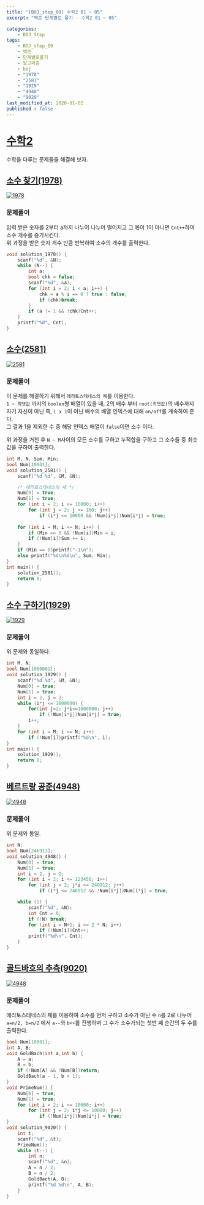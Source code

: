 ```yaml
---
title: "[BOJ_step_09] 수학2 01 ~ 05"
excerpt: "백준 단계별로 풀기 - 수학2 01 ~ 05"

categories:
    - BOJ_Step
tags:
    - BOJ_step_09
    - 백준
    - 단계별로풀기
    - 알고리즘
    - boj
    - "1978"  
    - "2581"  
    - "1929"
    - "4948"
    - "9020"	  
last_modified_at: 2020-01-02
published : false
--- 
```

  
# [수학2](https://www.acmicpc.net/step/10)  
수학을 다루는 문제들을 해결해 보자.  
  
## [소수 찾기(1978)](https://www.acmicpc.net/problem/1978)  
  
[![1978](/assets/BOJ-step/2020-01-02-BOJstep-09-01-img01.jpg)](/assets/BOJ-step/2020-01-02-BOJstep-09-01-img01.jpg)  
  
### 문제풀이  
입력 받은 숫자를 2부터 a까지 나누어 나누어 떨어지고 그 몫이 1이 아니면 `Cnt++`하여 소수 개수를 증가시킨다.  
위 과정을 받은 숫자 개수 만큼 반복하여 소수의 개수를 출력한다.   

```cpp  
void solution_1978() {
    scanf("%d", &N);
	while (N--) {
		int a;
		bool chk = false;
		scanf("%d", &a);
		for (int i = 2; i < a; i++) {
			chk = a % i == 0 ? true : false;
			if (chk)break;
		}
		if (a != 1 && !chk)Cnt++;
	}
	printf("%d", Cnt);
}
```  
  

## [소수(2581)](https://www.acmicpc.net/problem/2581)  
  
[![2581](/assets/BOJ-step/2020-01-02-BOJstep-09-01-img02.jpg)](/assets/BOJ-step/2020-01-02-BOJstep-09-01-img02.jpg)  
  
### 문제풀이  
이 문제를 해결하기 위해서 `에라토스테네스의 체`를 이용한다.   
`1 ~ 최댓값` 까지의 `boolen`형 배열이 있을 때, 2의 배수 부터 `root(최댓값)`의 배수까지 자기 자신이 아닌 즉, `i x 1`이 아닌 배수의 배열 인덱스에 대해 `on/off`를 계속하여 준다.  
그 결과 1을 제외한 수 중 해당 인덱스 배열이 `false`이면 소수 이다.  
  
위 과정을 거친 후 `N ~ M`사이의 모든 소수를 구하고 누적합을 구하고 그 소수들 중 최솟값을 구하여 출력한다.  
  
  
```cpp  
int M, N, Sum, Min;
bool Num[10001];
void solution_2581() {
	scanf("%d %d", &M, &N);

	/* 에라토스테네스의 채 */
	Num[0] = true;
	Num[1] = true;
	for (int i = 2; i <= 10000; i++)
		for (int j = 2; j <= 100; j++)
			if (i*j <= 10000 && !Num[i*j])Num[i*j] = true;
	
	for (int i = M; i <= N; i++) {
		if (Min == 0 && !Num[i])Min = i;
		if (!Num[i])Sum += i;
	}
	if (Min == 0)printf("-1\n");
	else printf("%d\n%d\n", Sum, Min);
}
int main() {
	solution_2581();
	return 0;
}
```  
  
## [소수 구하기(1929)](https://www.acmicpc.net/problem/1929)  
  
[![1929](/assets/BOJ-step/2020-01-02-BOJstep-09-01-img03.jpg)](/assets/BOJ-step/2020-01-02-BOJstep-09-01-img03.jpg)  
  
### 문제풀이  
위 문제와 동일하다.   
  
```cpp  
int M, N;
bool Num[1000001];
void solution_1929() {
	scanf("%d %d", &M, &N);
	Num[0] = true;
	Num[1] = true;
	int i = 2, j = 2;
	while (i*j <= 1000000) {
		for(int j=2; j*i<=1000000; j++)
			if (!Num[i*j])Num[i*j] = true;
		i++;
	}
	for (int i = M; i <= N; i++)
		if (!Num[i])printf("%d\n", i);
}
int main() {
	solution_1929();
	return 0;
}
```  
  
## [베르트랑 공준(4948)](https://www.acmicpc.net/problem/4948)  
  
[![4948](/assets/BOJ-step/2020-01-02-BOJstep-09-01-img04.jpg)](/assets/BOJ-step/2020-01-02-BOJstep-09-01-img04.jpg)  
  
### 문제풀이  
위 문제와 동일.  
  
```cpp  
int N;
bool Num[246913];
void solution_4948() {
	Num[0] = true;
	Num[1] = true;
	int i = 2, j = 2;
	for (int i = 2; i <= 123456; i++)
		for (int j = 2; j*i <= 246912; j++)
			if (i*j <= 246912 && !Num[i*j])Num[i*j] = true;

	while (1) {
		scanf("%d", &N);
		int Cnt = 0;
		if (!N) break;
		for (int i = N+1; i <= 2 * N; i++)
			if (!Num[i])Cnt++;
		printf("%d\n", Cnt);
	}
}
```  
  
## [골드바흐의 추측(9020)](https://www.acmicpc.net/problem/9020)  
  
[![4948](/assets/BOJ-step/2020-01-02-BOJstep-09-01-img05.jpg)](/assets/BOJ-step/2020-01-02-BOJstep-09-01-img05.jpg)  
  
### 문제풀이  
에라토스테네스의 체를 이용하여 소수를 먼저 구하고 소수가 아닌 수 `n`를 2로 나누어 `a=n/2, b=n/2` 에서 `a--`와 `b++`를 진행하며 그 수가 소수가되는 첫번 째 순간의 두 수를 출력한다.  
    
```cpp  
bool Num[10001];
int A, B;
void GoldBach(int a,int b) {
	A = a;
	B = b;
	if (!Num[A] && !Num[B])return;
	GoldBach(a - 1, b + 1);
}
void PrimeNum() {
	Num[0] = true;
	Num[1] = true;
	for (int i = 2; i <= 10000; i++)
		for (int j = 2; i*j <= 10000; j++)
			if (!Num[i*j])Num[i*j] = true;
}
void solution_9020() {
	int t;
	scanf("%d", &t);
	PrimeNum();
	while (t--) {
		int n;
		scanf("%d", &n);
		A = n / 2;
		B = n / 2;
		GoldBach(A, B);
		printf("%d %d\n", A, B);
	}
}
```  

   
